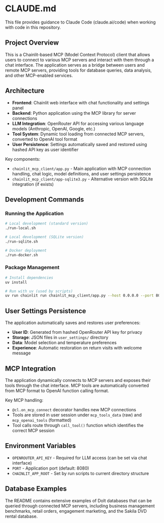 # CLAUDE.md

This file provides guidance to Claude Code (claude.ai/code) when working with code in this repository.

## Project Overview

This is a Chainlit-based MCP (Model Context Protocol) client that allows users to connect to various MCP servers and interact with them through a chat interface. The application serves as a bridge between users and remote MCP servers, providing tools for database queries, data analysis, and other MCP-enabled services.

## Architecture

- **Frontend**: Chainlit web interface with chat functionality and settings panel
- **Backend**: Python application using the MCP library for server connections
- **LLM Integration**: OpenRouter API for accessing various language models (Anthropic, OpenAI, Google, etc.)
- **Tool System**: Dynamic tool loading from connected MCP servers, converted to OpenAI tool format
- **User Persistence**: Settings automatically saved and restored using hashed API key as user identifier

Key components:
- `chainlit_mcp_client/app.py` - Main application with MCP connection handling, chat logic, model definitions, and user settings persistence
- `chainlit_mcp_client/app-sqlite3.py` - Alternative version with SQLite integration (if exists)

## Development Commands

### Running the Application
```bash
# Local development (standard version)
./run-local.sh

# Local development (SQLite version)  
./run-sqlite.sh

# Docker deployment
./run-docker.sh
```

### Package Management
```bash
# Install dependencies
uv install

# Run with uv (used by scripts)
uv run chainlit run chainlit_mcp_client/app.py --host 0.0.0.0 --port 8080
```

## User Settings Persistence

The application automatically saves and restores user preferences:
- **User ID**: Generated from hashed OpenRouter API key for privacy
- **Storage**: JSON files in `user_settings/` directory 
- **Data**: Model selection and temperature preferences
- **Experience**: Automatic restoration on return visits with welcome message

## MCP Integration

The application dynamically connects to MCP servers and exposes their tools through the chat interface. MCP tools are automatically converted from MCP format to OpenAI function calling format.

Key MCP handling:
- `@cl.on_mcp_connect` decorator handles new MCP connections
- Tools are stored in user session under `mcp_tools_data` (raw) and `mcp_openai_tools` (formatted)
- Tool calls route through `call_tool()` function which identifies the correct MCP session

## Environment Variables

- `OPENROUTER_API_KEY` - Required for LLM access (can be set via chat interface)
- `PORT` - Application port (default: 8080)
- `CHAINLIT_APP_ROOT` - Set by run scripts to current directory structure

## Database Examples

The README contains extensive examples of Dolt databases that can be queried through connected MCP servers, including business management benchmarks, retail orders, engagement marketing, and the Sakila DVD rental database.